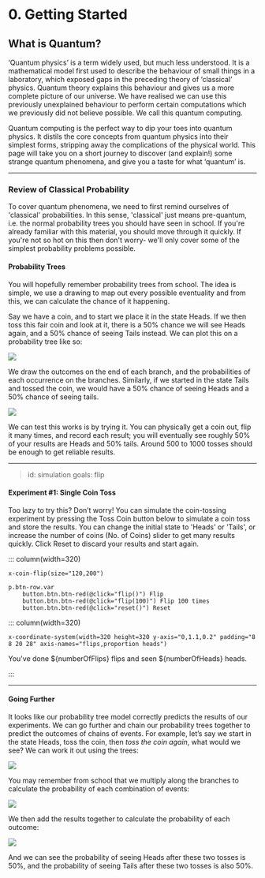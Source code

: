 # 0. Getting Started

## What is Quantum?

‘Quantum physics’ is a term widely used, but much less understood. It is a mathematical model first used to describe the behaviour of small things in a laboratory, which exposed gaps in the preceding theory of ‘classical’ physics. Quantum theory explains this behaviour and gives us a more complete picture of our universe. We have realised we can use this previously unexplained behaviour to perform certain computations which we previously did not believe possible. We call this quantum computing.

Quantum computing is the perfect way to dip your toes into quantum physics. It distils the core concepts from quantum physics into their simplest forms, stripping away the complications of the physical world. This page will take you on a short journey to discover (and explain!) some strange quantum phenomena, and give you a taste for what ‘quantum’ is.

---

### Review of Classical Probability 

To cover quantum phenomena, we need to first remind ourselves of 'classical' probabilities. In this sense, 'classical' just means pre-quantum, i.e. the normal probability trees you should have seen in school. If you're already familiar with this material, you should move through it quickly. If you're not so hot on this then don't worry- we'll only cover some of the simplest probability problems possible.

#### Probability Trees 

You will hopefully remember probability trees from school. The idea is simple, we use a drawing to map out every possible eventuality and from this, we can calculate the chance of it happening.

Say we have a coin, and to start we place it in the state Heads. If we then toss this fair coin and look at it, there is a 50% chance we will see Heads again, and a 50% chance of seeing Tails instead. We can plot this on a probability tree like so:

![](https://qiskit.org/textbook/images/whatis/whatis1.png)

We draw the outcomes on the end of each branch, and the probabilities of each occurrence on the branches. Similarly, if we started in the state Tails and tossed the coin, we would have a 50% chance of seeing Heads and a 50% chance of seeing tails.

![](https://qiskit.org/textbook/images/whatis/whatis2.png)

We can test this works is by trying it. You can physically get a coin out, flip it many times, and record each result; you will eventually see roughly 50% of your results are Heads and 50% tails. Around 500 to 1000 tosses should be enough to get reliable results.

---
> id: simulation
> goals: flip

#### Experiment #1: Single Coin Toss 

Too lazy to try this? Don’t worry! You can simulate the coin-tossing experiment by pressing the Toss Coin button below to simulate a coin toss and store the results. You can change the initial state to 'Heads' or 'Tails', or increase the number of coins (No. of Coins) slider to get many results quickly. Click Reset to discard your results and start again.

::: column(width=320)

    x-coin-flip(size="120,200")

    p.btn-row.var
        button.btn.btn-red(@click="flip()") Flip
        button.btn.btn-red(@click="flip(100)") Flip 100 times
        button.btn.btn-red(@click="reset()") Reset

::: column(width=320)

    x-coordinate-system(width=320 height=320 y-axis="0,1.1,0.2" padding="8 8 20 28" axis-names="flips,proportion heads")

You've done ${numberOfFlips} flips and seen ${numberOfHeads} heads.

:::

---

#### Going Further

It looks like our probability tree model correctly predicts the results of our experiments. We can go further and chain our probability trees together to predict the outcomes of chains of events. For example, let’s say we start in the state Heads, toss the coin, then _toss the coin again_, what would we see? We can work it out using the trees:

![](https://qiskit.org/textbook/images/whatis/whatis3.png)

You may remember from school that we multiply along the branches to calculate the probability of each combination of events:

![](https://qiskit.org/textbook/images/whatis/whatis4.gif)

We then add the results together to calculate the probability of each outcome:

![](https://qiskit.org/textbook/images/whatis/whatis5.gif)

And we can see the probability of seeing Heads after these two tosses is 50%, and the probability of seeing Tails after these two tosses is also 50%.

